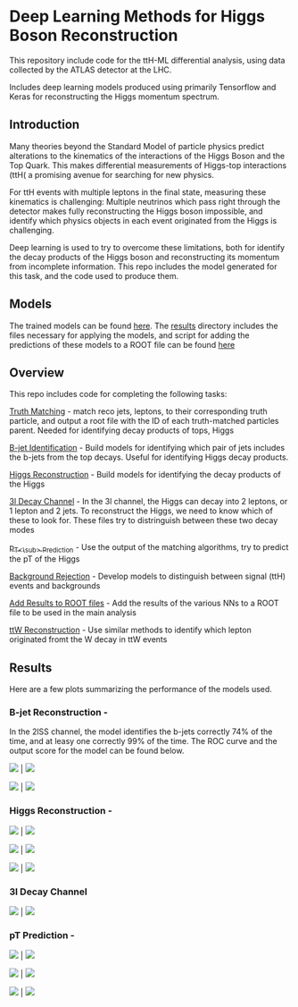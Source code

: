 # Deep Learning Methods for Higgs Boson Reconstruction

This repository include code for the ttH-ML differential analysis, using data collected by the ATLAS detector at the LHC.

Includes deep learning models produced using primarily Tensorflow and Keras for reconstructing the Higgs momentum spectrum.

## Introduction

Many theories beyond the Standard Model of particle physics predict alterations to the kinematics of the interactions of the Higgs Boson and the Top Quark. This makes differential measurements of Higgs-top interactions (ttH( a promising avenue for searching for new physics. 

For ttH events with multiple leptons in the final state, measuring these kinematics is challenging: Multiple neutrinos which pass right through the detector makes fully reconstructing the Higgs boson impossible, and identify which physics objects in each event originated from the Higgs is challenging.

Deep learning is used to try to overcome these limitations, both for identify the decay products of the Higgs boson and reconstructing its momentum from incomplete information. This repo includes the model generated for this task, and the code used to produce them.

## Models

The trained models can be found [here](results/models/). The [results](results/) directory includes the files necessary for applying the models, and script for adding the predictions of these models to a ROOT file can be found [here](addToRoot/parallelPred_2l.py)

## Overview

This repo includes code for completing the following tasks:

[Truth Matching](truthMatching) - match reco jets, leptons, to their corresponding truth particle, and output a root file with the ID of each truth-matched particles parent. Needed for identifying decay products of tops, Higgs

[B-jet Identification](topMatching) - Build models for identifying which pair of jets includes the b-jets from the top decays. Useful for identifying Higgs decay products.

[Higgs Reconstruction](higgsMatching) - Build models for identifying the decay products of the Higgs

[3l Decay Channel](decay3l) - In the 3l channel, the Higgs can decay into 2 leptons, or 1 lepton and 2 jets. To reconstruct the Higgs, we need to know which of these to look for. These files try to distringuish between these two decay modes

[p<sub>T<\sub> Prediction](ptPrediction) - Use the output of the matching algorithms, try to predict the pT of the Higgs

[Background Rejection](sigBkdBDT) - Develop models to distinguish between signal (ttH) events and backgrounds

[Add Results to ROOT files](addToRoot) - Add the results of the various NNs to a ROOT file to be used in the main analysis

[ttW Reconstruction](Wmatching) - Use similar methods to identify which lepton originated fromt the W decay in ttW events

## Results

Here are a few plots summarizing the performance of the models used.

### B-jet Reconstruction - 

In the 2lSS channel, the model identifies the b-jets correctly 74% of the time, and at leasy one correctly 99% of the time. The ROC curve and the output score for the model can be found below.

![](topMatching/plots/top2lSS/keras_roc.png )  |  ![](topMatching/plots/top2lSS/keras_score.png )

![](topMatching/plots/top3l/keras_roc.png )  |  ![](topMatching/plots/top3l/keras_score.png )

### Higgs Reconstruction - 

![](higgsMatching/plots/higgsTop3lF/keras_roc.png )  |  ![](higgsMatching/plots/higgsTop3lF/keras_score.png )

![](higgsMatching/plots/higgsTop3lS/keras_roc.png )  |  ![](higgsMatching/plots/higgsTop3lS/keras_score.png )

![](higgsMatching/plots/higgsTop2lSS/keras_roc.png )  |  ![](higgsMatching/plots/higgsTop2lSS/keras_score.png )

### 3l Decay Channel

![](decay3l/plots/decay3l/keras_roc.png )  |  ![](decay3l/plots/decay3l/keras_score.png )

### pT Prediction - 

![](ptPrediction/plots/higgsTop3lF/keras_test_pt_scatter.png )  |  ![](ptPrediction/plots/higgsTop3lF/keras_roc.png )

![](ptPrediction/plots/higgsTop3lS/keras_test_pt_scatter.png )  |  ![](ptPrediction/plots/higgsTop3lS/keras_roc.png )

![](ptPrediction/plots/higgsTop2lSS/keras_test_pt_scatter.png )  |  ![](ptPrediction/plots/higgsTop2lSS/keras_roc.png )

